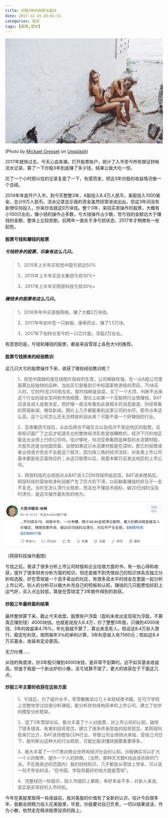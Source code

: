 ```yaml
---
title: 炒股3年的收获与盘点
date: 2017-12-19 20:01:51
categories: 投资
tags: [股票,雪球]
---
```


![Reunion](year-end-summary-of-returns-on-A-stock-investment/mickael-gresset-435324.jpg)

(Photo by [Mickael Gresset](https://unsplash.com/photos/X6dt5XAi6mg?utm_source=unsplash&utm_medium=referral&utm_content=creditCopyText) on [Unsplash](https://unsplash.com/?utm_source=unsplash&utm_medium=referral&utm_content=creditCopyText))

2017年就快过去，今天心血来潮，打开股票账户，统计了入市至今所有银证转帐流水记录，算了一下炒股3年到底赚了多少钱，结果让我大吃一惊。

花了一个小时把以往的记录复盘了一下，有感而发，把这3年炒股的收益情况做一个总结。

2014年年底开户入市，到今天整整3年，A股投入8.4万人民币，美股投入1000美金，总计9万人民币。流水记录显示我的资金虽然经常进进出出，但这3年间没有新增任何投入，炒来炒去就这9万块钱。整个3年，来回买卖操作的股票，大概有小100只左右，赚小钱的操作占多数，亏大钱操作占少数，但亏钱的金额远大于赚钱的金额，整体上比较悲剧，前两年一直处于净亏损状态，2017年才稍微有一些起色。

#### 股票亏钱和赚钱的股票

##### 亏钱较多的股票，印象有这么几只。

> 1、2015年上半年买视觉中国亏损近50%
>
> 2、2015年上半年买亚太集团亏损30%+
>
> 3、2017年上半年买网宿科技亏损30％+

##### 赚钱多的股票有这么几只。

> 1、2016年年中买游族网络，赚了大概2万块钱。
>
> 2、2017年年初中签一只新股，康泰药业，赚了1.5万块。
>
> 3、2017年下旬持仓至今的一只芯片股，浮盈2万左右。

有意思的是，亏钱和赚钱的股票，都是来自雪球上各色大V的推荐。

<!--more-->

#### 股票亏钱换来的经验教训

这几只大亏的股票操作下来，收获了哪些经验教训呢？

> 1、视觉中国做的是在线图片版权的生意，公司稀缺性强，在一众A股公司里面算比较独特的品种，当初买它是看到它中标国家旅游局的项目。70块买入时，它的PE在200倍左右，那时纯粹是韭菜，买了一个大顶，判断不出来这个行业的成长空间和市场规模，理论上如果一个互联网行业很赚钱，BAT应该会进入或者涉足，但好像一直没有看到此类相关的消息报道，你经常看的网易新闻、微信新闻，图片上几乎都能看到这家公司的水印，那市占率这么高，这个公司怎么还无法释放利润出来？可能不是一个好赚钱的行业。
>
> 2、亚泰集团亏钱后，从此后再也不碰东北以及经济不发达地区的股票。后来知识面广了之后才知道东北的整体经济形势是很糟糕的，经济下行的地区能走出业绩上行的公司吗，估计够呛，何况亚泰集团是典型的水泥建材股，大股东还是当地国资委。设想如果这只水泥建材股是在深圳，那它的规模或者业绩或许完全不会是这个层次，因为珠三角的经济活跃，对各类上市公司基本都是有正面效应的；从这只股票以后，我基本都只买发达地区的上市公司。
>
> 3、网宿科技的业绩拐点从BAT进入CDN领域开始显现，BAT进来搅局后，网宿科技的营收和净利润都产生了巨大的下滑，以前躺着赚钱的好日子一去不复还。当时无法认清行业局势，而且也不懂技术指标，破20日线时没及时清仓，是这次操作最失败的地方。
>

![网宿科技操作记录](year-end-summary-of-returns-on-A-stock-investment/Jietu20171219-215031.jpg)

（网宿科技操作截图）

亏钱之后，我读了很多分析上市公司财报和企业估值方面的书，有一些心得和收获，提升了很多财务分析方面的知识，但还是做不到凭借自己的知识体系去独立分析和选股，好在雪球是一个高手辈出的社区，有很多高水平的球友在里面一起分析上市公司，别人的分析可以极大补充自己的短板和认知，赚钱的几只股票恰好赶上运气好，买入点比较低，算是在雪球混了3年额外得到的收获。

#### 炒股三年最终盈利结果

最终整体算下来，截止今天收盘，股票账户浮盈（盈利未卖出变现视为浮盈，不算真正赚到钱）4000块钱。也就是说投入8.4万，炒了整整3年股，只赚到4000块钱，3年的收益率4.76%，年化我就不算了，算出来丢死人。假设这8.4万存入银行，稳定吃利息，按照每年3％的单利计算，3年利息收入有7560元；假如这8.4万买基金，收益肯定会更高。

无力吐槽......

从钱的角度讲，炒3年股只赚到4000块钱，是非常不划算的，远不如买基金收益高。但鉴于我是一个新出炉的小散，没亏钱算不错了，更大的收获在于下面这几点。

#### 炒股三年主要的收获在这些方面

> 1、亏钱后，为了提升水平，零零散散读过几十本财经类书籍、在可汗学院上完整地学过估值分析课程，能分析财务结构简单的上市公司，建立了初步的模型分析框架。
>
> 2、混了3年雪球论坛，极大丰富了个人对股票、对上市公司的认知，破除了很多错误、有害的投资观念，建立了很多终身受益的投资观念。拿网宿科技来打比方，BAT进场搅局CDN行业，导致公司业绩拐点来临，营收江河日下，能判断出这种大的行业趋势，可能比能读懂财报要重要得多。
>
> 3、极大丰富了一个IT男对商业世界和经济社会的认知。炒股确实可以扩大一个人的眼界、提升一个人的财商。（当然，那种天天数K线追涨杀跌的门派，不在我表述的范围内）我的财经知识，几乎都是从雪球上学来，可以说一句不夸张的话，“在中国，学投资最好的地方就是雪球”。
>
> 4、完整经历一轮股灾，刚入市就赶上暴跌，幸好本金不多，对新人来说，其实是非常好的入市时机。

今年在美股里取得一些收益后，我对美股的价值有了全新的认识，估计今后很多年，我都会把精力投入在美股里，毕竟，炒股要对自己负责，一切以结果说话，作为小散，依然走在精进股票投资的路上。
